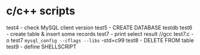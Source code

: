 # c/c++ scripts

test4 - check MySQL client version
test5 - CREATE DATABASE testdb
test6 - create table & insert some records
test7 - print select result //gcc test7.c -o test7 `mysql_config --cflags --libs`  -std=c99
test8 - DELETE FROM table
test9 - define SHELLSCRIPT
